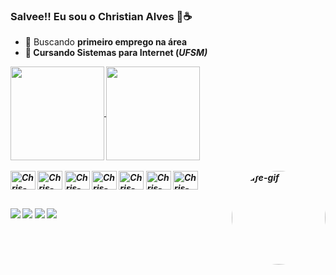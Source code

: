 ### Salvee!! Eu sou o Christian Alves 👀☕


- 🔭 Buscando <b>primeiro<b> emprego na área
- 🌱 Cursando <b>Sistemas para Internet<b> (<i>UFSM<i>)

<div>
  <a href="https://github.com/anuraghazra/github-readme-stats">
    <img height="150em" align="center" src="https://github-readme-stats.vercel.app/api?username=Mysterioun&show_icons=true&theme=dracula" />
  </a>
  <a href="https://github.com/anuraghazra/convoychat">
    <img height="150em" align="center" src="https://github-readme-stats.vercel.app/api/top-langs/?username=Mysterioun&layout=compact&theme=dracula" />
  </a>
</div>


<div style="display: inline_block"><br>
  <img align="center" alt="Chris-Angular" height="30" width="40" src="https://cdn.jsdelivr.net/gh/devicons/devicon/icons/angularjs/angularjs-original.svg">
  <img align="center" alt="Chris-Java" height="30" width="40" src="https://cdn.jsdelivr.net/gh/devicons/devicon/icons/java/java-original.svg">
  <img align="center" alt="Chris-Typescript" height="30" width="40" src="https://cdn.jsdelivr.net/gh/devicons/devicon/icons/typescript/typescript-original.svg">
  <img align="center" alt="Chris-HTML" height="30" width="40" src="https://cdn.jsdelivr.net/gh/devicons/devicon/icons/html5/html5-original.svg">
  <img align="center" alt="Chris-CSS" height="30" width="40" src="https://cdn.jsdelivr.net/gh/devicons/devicon/icons/css3/css3-original.svg">
  <img align="center" alt="Chris-Bootstrap" height="30" width="40" src="https://cdn.jsdelivr.net/gh/devicons/devicon/icons/bootstrap/bootstrap-original.svg">
  <img align="center" alt="Chris-PHP" height="30" width="40" src="https://cdn.jsdelivr.net/gh/devicons/devicon/icons/php/php-original.svg">
  <img align="right" alt="Cafe-gif" height="150" style="border-radius:75px;" src="https://25.media.tumblr.com/dfcb0509dc73b88f817775212f11e4fe/tumblr_msu15rrsM61r922azo1_500.gif">
</div>

##
 
<div> 
  <a href="https://instagram.com/mysterioun_oficial" target="_blank"><img src="https://img.shields.io/badge/Instagram-E4405F?style=for-the-badge&logo=instagram&logoColor=white"></a>
 	<a href="https://www.facebook.com/mysterioun.oficial" target="_blank"><img src="https://img.shields.io/badge/Facebook-1877F2?style=for-the-badge&logo=facebook&logoColor=white"></a>
  <a href="https://t.me/Mysterioun" target="_blank"><img src="https://img.shields.io/badge/Telegram-2CA5E0?style=for-the-badge&logo=telegram&logoColor=white"></a> 
  <a href = "mailto:christianfalves60@gmail.com"><img src="https://img.shields.io/badge/Gmail-D14836?style=for-the-badge&logo=gmail&logoColor=white"></a>

  
</div>
